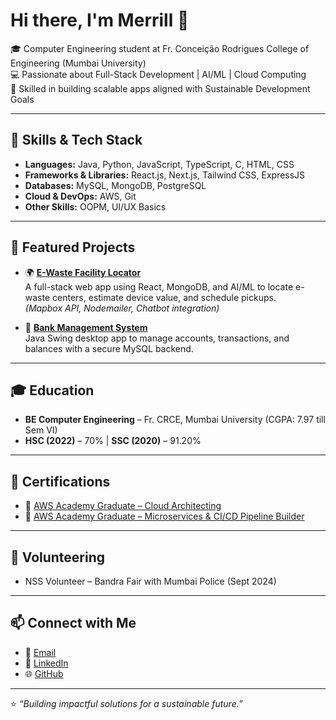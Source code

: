 # Hi there, I'm Merrill 👋  

🎓 Computer Engineering student at Fr. Conceição Rodrigues College of Engineering (Mumbai University)  
💻 Passionate about Full-Stack Development | AI/ML | Cloud Computing  
🌱 Skilled in building scalable apps aligned with Sustainable Development Goals  

---

## 🚀 Skills & Tech Stack
- **Languages:** Java, Python, JavaScript, TypeScript, C, HTML, CSS  
- **Frameworks & Libraries:** React.js, Next.js, Tailwind CSS, ExpressJS  
- **Databases:** MySQL, MongoDB, PostgreSQL  
- **Cloud & DevOps:** AWS, Git  
- **Other Skills:** OOPM, UI/UX Basics  

---

## 📂 Featured Projects
- 🌍 **[E-Waste Facility Locator](#)**  
   A full-stack web app using React, MongoDB, and AI/ML to locate e-waste centers, estimate device value, and schedule pickups.  
   *(Mapbox API, Nodemailer, Chatbot integration)*  

- 🏦 **[Bank Management System](#)**  
   Java Swing desktop app to manage accounts, transactions, and balances with a secure MySQL backend.  

---

## 🎓 Education
- **BE Computer Engineering** – Fr. CRCE, Mumbai University (CGPA: 7.97 till Sem VI)  
- **HSC (2022)** – 70% | **SSC (2020)** – 91.20%  

---

## 📜 Certifications
- 🏅 [AWS Academy Graduate – Cloud Architecting](https://www.credly.com/badges/45c44869-cab8-4939-8b91-c09f757f9271/print)  
- 🏅 [AWS Academy Graduate – Microservices & CI/CD Pipeline Builder](https://www.credly.com/badges/fc175e0e-153b-406a-9a43-0c6eab65094a/print)  


---

## 🤝 Volunteering
- NSS Volunteer – Bandra Fair with Mumbai Police (Sept 2024)  

---

## 📫 Connect with Me
- 📧 [Email](mailto:merrilldmonte@gmail.com)  
- 💼 [LinkedIn](https://www.linkedin.com/in/merrill-dmonte-546b62351/)  
- 🌐 [GitHub](https://github.com/Merrill04)  

---
⭐️ *“Building impactful solutions for a sustainable future.”*  


